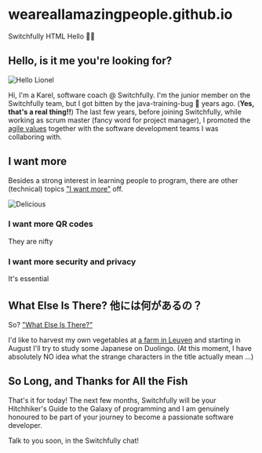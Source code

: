 # weareallamazingpeople.github.io
Switchfully HTML Hello 👋🏽

## Hello, is it me you're looking for?
![Hello Lionel](https://media.giphy.com/media/O70QgdqL0meXe/giphy.gif)

Hi, I'm a Karel, software coach @ Switchfully. I'm the junior member on the Switchfully team, but I got bitten by the java-training-bug 🐞 years ago. (**Yes, that's a real thing!!**) The last few years, before joining Switchfully, while working as scrum master (fancy word for project manager), I promoted the [agile values](https://agilemanifesto.org/) together with the software development teams I was collaboring with.

## I want more
Besides a strong interest in learning people to program, there are other (technical) topics ["I want more"](https://www.youtube.com/watch?v=QyO1dRCNnTY) off.

![Delicious](https://media.giphy.com/media/l3vRaD8Ya4RJFwn60/giphy.gif)

### I want more QR codes
They are nifty

### I want more security and privacy
It's essential

## What Else Is There? 他には何があるの？
So? ["What Else Is There?"](https://www.youtube.com/watch?v=h4rZE_J1beA)

I'd like to harvest my own vegetables at [a farm in Leuven](https://www.boerencompagnie.be/) and starting in August I'll try to study some Japanese on Duolingo. (At this moment, I have absolutely NO idea what the strange characters in the title actually mean ...)

## So Long, and Thanks for All the Fish
That's it for today! The next few months, Switchfully will be your Hitchhiker's Guide to the Galaxy of programming and I am genuinely honoured to be part of your journey to become a passionate software developer.

Talk to you soon, in the Switchfully chat!

